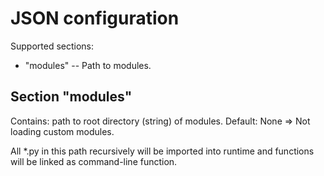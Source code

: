 # JSON configuration

Supported sections:

- "modules" -- Path to modules.

## Section "modules"

Contains: path to root directory (string) of modules.
Default: None => Not loading custom modules.

All \*.py in this path recursively will be imported into runtime and functions
will be linked as command-line function.
